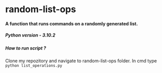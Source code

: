 # random-list-ops
#### A function that runs commands on a randomly generated list.


##### Python version - 3.10.2


##### How to run script ?
Clone my repozitory and navigate to random-list-ops folder.
In cmd type ` python list_operations.py `
